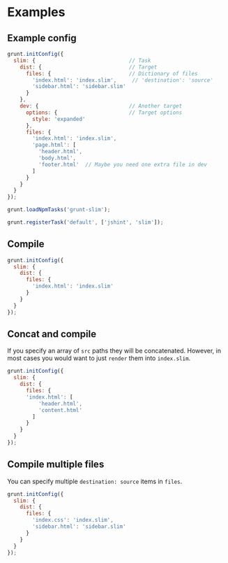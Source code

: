 # Examples

## Example config

```javascript
grunt.initConfig({
  slim: {                              // Task
    dist: {                            // Target
      files: {                         // Dictionary of files
        'index.html': 'index.slim',     // 'destination': 'source'
        'sidebar.html': 'sidebar.slim'
      }
    },
    dev: {                             // Another target
      options: {                       // Target options
        style: 'expanded'
      },
      files: {
        'index.html': 'index.slim',
        'page.html': [
          'header.html',
          'body.html',
          'footer.html'  // Maybe you need one extra file in dev
        ]
      }
    }
  }
});

grunt.loadNpmTasks('grunt-slim');

grunt.registerTask('default', ['jshint', 'slim']);
```

## Compile

```javascript
grunt.initConfig({
  slim: {
    dist: {
      files: {
        'index.html': 'index.slim'
      }
    }
  }
});
```

## Concat and compile

If you specify an array of `src` paths they will be concatenated. However, in most cases you would want to just `render` them into `index.slim`.

```javascript
grunt.initConfig({
  slim: {
    dist: {
      files: {
      'index.html': [
          'header.html',
          'content.html'
        ]
      }
    }
  }
});
```

## Compile multiple files

You can specify multiple `destination: source` items in `files`.

```javascript
grunt.initConfig({
  slim: {
    dist: {
      files: {
        'index.css': 'index.slim',
        'sidebar.html': 'sidebar.slim'
      }
    }
  }
});
```
